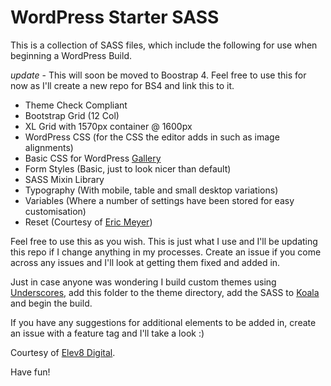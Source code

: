 # WordPress Starter SASS
This is a collection of SASS files, which include the following for use when beginning a WordPress Build.

*update* - This will soon be moved to Boostrap 4. Feel free to use this for now as I'll create a new repo for BS4 and link this to it.

* Theme Check Compliant
* Bootstrap Grid (12 Col)
* XL Grid with 1570px container @ 1600px
* WordPress CSS (for the CSS the editor adds in such as image alignments)
* Basic CSS for WordPress [Gallery](https://codex.wordpress.org/The_WordPress_Gallery)
* Form Styles (Basic, just to look nicer than default)
* SASS Mixin Library
* Typography (With mobile, table and small desktop variations)
* Variables (Where a number of settings have been stored for easy customisation)
* Reset (Courtesy of [Eric Meyer](https://meyerweb.com/eric/tools/css/reset/))

Feel free to use this as you wish. This is just what I use and I'll be updating this repo if I change anything in my processes. Create an issue if you come across any issues and I'll look at getting them fixed and added in.

Just in case anyone was wondering I build custom themes using [Underscores](https://underscores.me/), add this folder to the theme directory, add the SASS to [Koala](http://koala-app.com/) and begin the build.

If you have any suggestions for additional elements to be added in, create an issue with a feature tag and I'll take a look :)

Courtesy of [Elev8 Digital](https://www.elev8.digital/).

Have fun!
